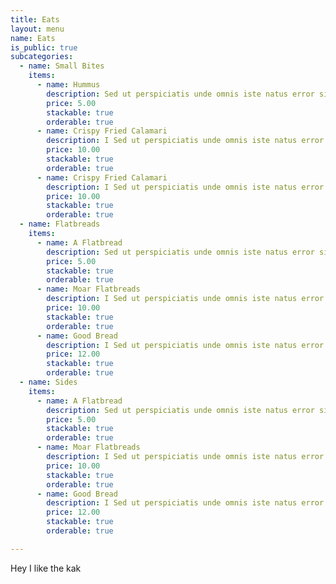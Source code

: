 ```yaml
---
title: Eats
layout: menu
name: Eats
is_public: true
subcategories:
  - name: Small Bites
    items:
      - name: Hummus
        description: Sed ut perspiciatis unde omnis iste natus error sit voluptatem accusantium doloremque laudantium, totam rem aperiam, eaque ipsa quae ab illo inventore
        price: 5.00
        stackable: true
        orderable: true
      - name: Crispy Fried Calamari
        description: I Sed ut perspiciatis unde omnis iste natus error sit voluptatem accusantium doloremque laudantium, totam rem aperiam, eaque ipsa quae ab illo inventore
        price: 10.00
        stackable: true
        orderable: true
      - name: Crispy Fried Calamari
        description: I Sed ut perspiciatis unde omnis iste natus error sit voluptatem accusantium doloremque laudantium, totam rem aperiam, eaque ipsa quae ab illo inventore
        price: 10.00
        stackable: true
        orderable: true
  - name: Flatbreads
    items:
      - name: A Flatbread
        description: Sed ut perspiciatis unde omnis iste natus error sit voluptatem accusantium doloremque laudantium, totam rem aperiam, eaque ipsa quae ab illo inventore
        price: 5.00
        stackable: true
        orderable: true
      - name: Moar Flatbreads
        description: I Sed ut perspiciatis unde omnis iste natus error sit voluptatem accusantium doloremque laudantium, totam rem aperiam, eaque ipsa quae ab illo inventore
        price: 10.00
        stackable: true
        orderable: true
      - name: Good Bread
        description: I Sed ut perspiciatis unde omnis iste natus error sit voluptatem accusantium doloremque laudantium, totam rem aperiam, eaque ipsa quae ab illo inventore
        price: 12.00
        stackable: true
        orderable: true
  - name: Sides
    items:
      - name: A Flatbread
        description: Sed ut perspiciatis unde omnis iste natus error sit voluptatem accusantium doloremque laudantium, totam rem aperiam, eaque ipsa quae ab illo inventore
        price: 5.00
        stackable: true
        orderable: true
      - name: Moar Flatbreads
        description: I Sed ut perspiciatis unde omnis iste natus error sit voluptatem accusantium doloremque laudantium, totam rem aperiam, eaque ipsa quae ab illo inventore
        price: 10.00
        stackable: true
        orderable: true
      - name: Good Bread
        description: I Sed ut perspiciatis unde omnis iste natus error sit voluptatem accusantium doloremque laudantium, totam rem aperiam, eaque ipsa quae ab illo inventore
        price: 12.00
        stackable: true
        orderable: true

---
```

Hey I like the kak
